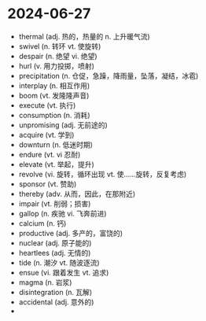 # 2024-06-27

- thermal (adj. 热的，热量的 n. 上升暖气流)
- swivel (n. 转环 vt. 使旋转)
- despair (n. 绝望 vi. 绝望)
- hurl (v. 用力投掷，喷射)
- precipitation (n. 仓促，急躁，降雨量，坠落，凝结，冰雹)
- interplay (n. 相互作用)
- boom (vt. 发隆隆声音)
- execute (vt. 执行)
- consumption (n. 消耗)
- unpromising (adj. 无前途的)
- acquire (vt. 学到)
- downturn (n. 低迷时期)
- endure (vt. vi 忍耐)
- elevate (vt. 举起，提升)
- revolve (vi. 旋转，循环出现 vt. 使……旋转，反复考虑)
- sponsor (vt. 赞助)
- thereby (adv. 从而，因此，在那附近)
- impair (vt. 削弱；损害)
- gallop (n. 疾驰 vi. 飞奔前进)
- calcium (n. 钙)
- productive (adj. 多产的，富饶的)
- nuclear (adj. 原子能的)
- heartlees (adj. 无情的)
- tide (n. 潮汐 vt. 随波逐流)
- ensue (vi. 跟着发生 vt. 追求)
- magma (n. 岩浆)
- disintegration (n. 瓦解)
- accidental (adj. 意外的)
- 
